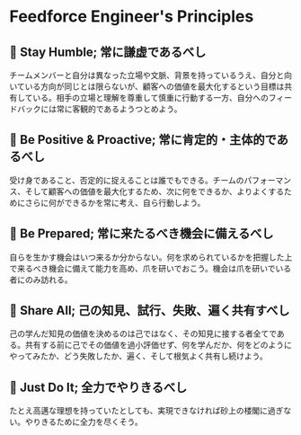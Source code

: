 # Feedforce Engineer's Principles

## :triangular_flag_on_post: Stay Humble; 常に謙虚であるべし

チームメンバーと自分は異なった立場や文脈、背景を持っているうえ、自分と向いている方向が同じとは限らないが、顧客への価値を最大化するという目標は共有している。相手の立場と理解を尊重して慎重に行動する一方、自分へのフィードバックには常に客観的であるようつとめよう。

## :triangular_flag_on_post: Be Positive & Proactive; 常に肯定的・主体的であるべし

受け身であること、否定的に捉えることは誰でもできる。チームのパフォーマンス、そして顧客への価値を最大化するため、次に何をできるか、よりよくするためにさらに何ができるかを常に考え、自ら行動しよう。

## :triangular_flag_on_post: Be Prepared; 常に来たるべき機会に備えるべし

自らを生かす機会はいつ来るか分からない。何を求められているかを把握した上で来るべき機会に備えて能力を高め、爪を研いでおこう。機会は爪を研いでいる者にのみ訪れる。

## :triangular_flag_on_post: Share All; 己の知見、試行、失敗、遍く共有すべし

己の学んだ知見の価値を決めるのは己ではなく、その知見に接する者全てである。共有する前に己でその価値を過小評価せず、何を学んだか、何をどのようにやってみたか、どう失敗したか、遍く、そして根気よく共有し続けよう。

## :triangular_flag_on_post: Just Do It; 全力でやりきるべし

たとえ高邁な理想を持っていたとしても、実現できなければ砂上の楼閣に過ぎない。やりきるために全力を尽くそう。
